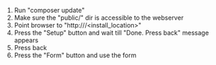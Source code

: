 1. Run "composer update"
2. Make sure the "public/" dir is accessible to the webserver
3. Point browser to "http://<server>/<install_location>"
4. Press the "Setup" button and wait till "Done. Press back" message appears 
5. Press back
6. Press the "Form" button and use the form